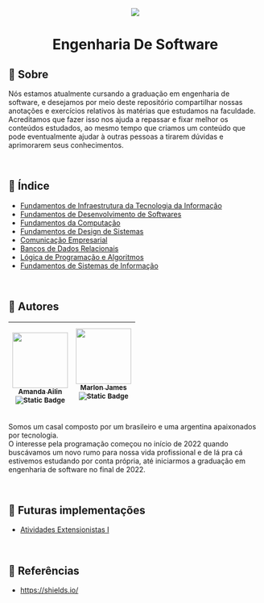 <p align="center"><img src="https://img.shields.io/badge/status-em%20desenvolvimento-brightgreen"/></p>

<h1 align="center"> Engenharia De Software </h1>

## :pushpin: Sobre
Nós estamos atualmente cursando a graduação em engenharia de software, e desejamos por meio deste repositório compartilhar nossas anotações e exercícios relativos às matérias que estudamos na faculdade.<br>
Acreditamos que fazer isso nos ajuda a repassar e fixar melhor os conteúdos estudados, ao mesmo tempo que criamos um conteúdo que pode eventualmente ajudar à outras pessoas a tirarem dúvidas e aprimorarem seus conhecimentos.

<br>

## :pushpin: Índice
 - [Fundamentos de Infraestrutura da Tecnologia da Informação]()
 - [Fundamentos de Desenvolvimento de Softwares]()
 - [Fundamentos da Computação]()
 - [Fundamentos de Design de Sistemas]()
 - [Comunicação Empresarial]()
 - [Bancos de Dados Relacionais]()
 - [Lógica de Programação e Algoritmos]()
 - [Fundamentos de Sistemas de Informação]()

<br>

## :pushpin: Autores
| <p align="center"> [<img src="https://avatars.githubusercontent.com/u/100203503?v=4" width=110><br><sub>Amanda Ailin</sub>](https://github.com/AmandaAilin)<br><sub>![Static Badge](https://img.shields.io/badge/-Linkedin-blue)</sub> | [<img src="https://avatars.githubusercontent.com/u/97669160?v=4" width=110><br><sub>Marlon James</sub>](https://github.com/MarlonJames99)<br><sub>![Static Badge](https://img.shields.io/badge/-Linkedin-blue)</sub> </p>| 
| :---: | :---: |

Somos um casal composto por um brasileiro e uma argentina apaixonados por tecnologia.<br> O interesse pela programação começou no início de 2022 quando buscávamos um novo rumo para nossa vida profissional e de lá pra cá estivemos estudando por conta própria, até iniciarmos a graduação em engenharia de software no final de 2022.

<br>

## :pushpin: Futuras implementações
- [Atividades Extensionistas I]()

<br>

## :pushpin: Referências

 - https://shields.io/

